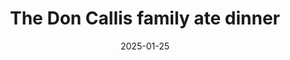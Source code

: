 ---
title: The Don Callis family ate dinner
promotion: AEW
show: Collision
date: 2025-01-25
tags:
  - toni storm
images:
  - src: /assets/snapshots/2025.01.25.AEW.Collision.d.jpg
    alt: The Callis Family seated for dinner
---
